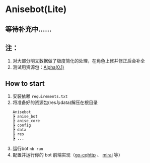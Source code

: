 # Anisebot(Lite)

## 等待补充中……


## 注：
   1. 对大部分明文数据做了极度简化的处理，在角色上修并修正后会补全
   2. 测试用资源包：[Alpha(0.1)](https://gomacker.oss-cn-zhangjiakou.aliyuncs.com/alpha_0_1.zip)


## How to start

1. 安装依赖 `requirements.txt`
2. 将准备好的资源包(res与data)解压在根目录
   ```
   Anisebot
   ┣ anise_bot
   ┣ anise_core
   ┣ config
   ┣ data
   ┣ res
   ┣ ...
   ```
3. 运行bot `nb run`
4. 配置并运行你的 bot 前端实现（[go-cqhttp](https://github.com/Mrs4s/go-cqhttp) 、 [mirai](https://mirai.mamoe.net/) 等）
